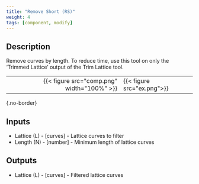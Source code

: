 ```yaml
---
title: "Remove Short (RS)"
weight: 4
tags: [component, modify]
---
```


## Description

Remove curves by length. To reduce time, use this tool on only the ‘Trimmed Lattice’ output of the Trim Lattice tool.

| | |
| ---: | :--- |
|{{< figure src="comp.png" width="100%" >}} |{{< figure src="ex.png">}} |
{.no-border}

## Inputs

- Lattice (L) - [curves] - Lattice curves to filter
- Length (N) - [number] - Minimum length of lattice curves

## Outputs

- Lattice (L) - [curves] - Filtered lattice curves
